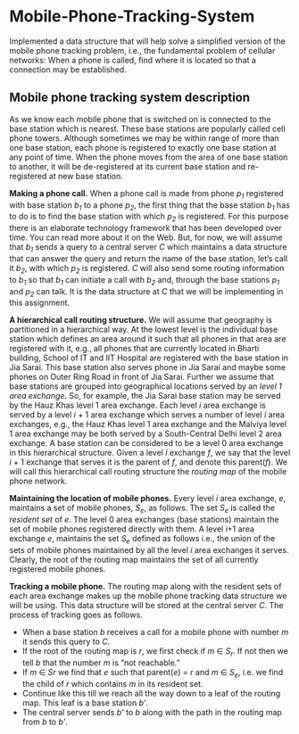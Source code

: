 # Mobile-Phone-Tracking-System
Implemented a data structure that will help solve a simplified version of the mobile phone tracking problem, i.e., the fundamental problem of cellular networks: When a phone is called, find where it is located so that a connection may be established.

## Mobile phone tracking system description
As we know each mobile phone that is switched on is connected to the base station which is nearest. These base stations are popularly called cell phone towers. Although sometimes we may be within range of more than one base station, each phone is registered to exactly one base station at any point of time. When the phone moves from the area of one base station to another, it will be de-registered at its current base station and re-registered at new base station.

<b>Making a phone call.</b> When a phone call is made from phone <em>p<sub>1</sub></em> registered with base station <em>b<sub>1</sub></em> to a phone <em>p<sub>2</sub></em>, the first thing that the base station <em>b<sub>1</sub></em> has to do is to find the base station with which <em>p<sub>2</sub></em> is registered. For this purpose there is an elaborate technology framework that has been developed over time. You can read more about it on the Web. But, for now, we will assume that <em>b<sub>1</sub></em> sends a query to a central server <em>C</em> which maintains a data structure that can answer the query and return the name of the base station, let’s call it <em>b<sub>2</sub></em>, with which <em>p<sub>2</sub></em> is registered. <em>C</em> will also send some routing information to <em>b<sub>1</sub></em> so that <em>b<sub>1</sub></em> can initiate a call with <em>b<sub>2</sub></em> and, through the base stations <em>p<sub>1</sub></em> and <em>p<sub>2</sub></em> can talk. It is the data structure at <em>C</em> that we will be implementing in this assignment.

<b>A hierarchical call routing structure.</b> We will assume that geography is partitioned in a hierarchical way. At the lowest level is the individual base station which defines an area around it such that all phones in that area are registered with it, e.g., all phones that are currently located in Bharti building, School of IT and IIT Hospital are registered with the base station in Jia Sarai. This base station also serves phone in Jia Sarai and maybe some phones on Outer Ring Road in front of Jia Sarai. Further we assume that base stations are grouped into geographical locations served by an <em>level 1 area exchange</em>. So, for example, the Jia Sarai base station may be served by the Hauz Khas level 1 area exchange. Each level <em>i</em> area exchange is served by a level <em>i</em> + 1 area exchange which serves a number of level <em>i</em> area exchanges, e.g., the Hauz Khas level 1 area exchange and the Malviya level 1 area exchange may be both served by a South-Central Delhi level 2 area exchange. A base station can be considered to be a level 0 area exchange in this hierarchical structure. Given a level <em>i</em> exchange <em>f</em>, we say that the level <em>i</em> + 1 exchange that serves it is the parent of <em>f</em>, and denote this parent(<em>f</em>). 
We will call this hierarchical call routing structure the <em>routing map</em> of the mobile phone network.

<b>Maintaining the location of mobile phones.</b> Every level <em>i</em> area exchange, <em>e</em>, maintains a set of mobile phones, <em>S<sub>e</sub></em>, as follows. The set <em>S<sub>e</sub></em> is called the <em>resident set</em> of <em>e</em>. The level 0 area exchanges (base stations) maintain the set of mobile phones registered directly with them. A level <em>i</em>+1 area exchange <em>e</em>, maintains the set <em>S<sub>e</sub></em> defined as follows
i.e., the union of the sets of mobile phones maintained by all the level <em>i</em> area exchanges it serves. Clearly, the root of the routing map maintains the set of all currently registered mobile phones.

<b>Tracking a mobile phone.</b> The routing map along with the resident sets of each area exchange makes up the mobile phone tracking data structure we will be using. This data structure will be stored at the central server <em>C</em>. The process of tracking goes as follows.
<ul>
<li>When a base station <em>b</em> receives a call for a mobile phone with number <em>m</em> it sends this query to <em>C</em>.</li>
<li>If the root of the routing map is <em>r</em>, we first check if <em>m</em> ∈ <em>S<sub>r</sub></em>. If not then we tell <em>b</em> that the number <em>m</em> is “not reachable.”</li>
<li>If <em>m</em> ∈ <em>Sr</em> we find that <em>e</em> such that parent(<em>e</em>) = <em>r</em> and <em>m</em> ∈ <em>S<sub>e</sub></em>, i.e. we find the child of <em>r</em> which contains <em>m</em> in its resident set.</li>
<li>Continue like this till we reach all the way down to a leaf of the routing map. This leaf is a base station <em>b'</em>.</li>
<li>The central server sends <em>b'</em> to <em>b</em> along with the path in the routing map from <em>b</em> to <em>b'</em>.</li>
</ul>

